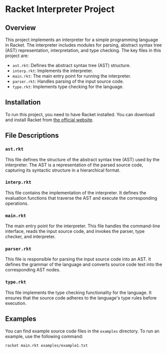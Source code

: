 # Racket Interpreter Project

## Overview

This project implements an interpreter for a simple programming language in Racket. The interpreter includes modules for parsing, abstract syntax tree (AST) representation, interpretation, and type checking. The key files in this project are:

- `ast.rkt`: Defines the abstract syntax tree (AST) structure.
- `interp.rkt`: Implements the interpreter.
- `main.rkt`: The main entry point for running the interpreter.
- `parser.rkt`: Handles parsing of the input source code.
- `type.rkt`: Implements type checking for the language.

## Installation

To run this project, you need to have Racket installed. You can download and install Racket from [the official website](https://racket-lang.org/).

## File Descriptions

### `ast.rkt`
This file defines the structure of the abstract syntax tree (AST) used by the interpreter. The AST is a representation of the parsed source code, capturing its syntactic structure in a hierarchical format.

### `interp.rkt`
This file contains the implementation of the interpreter. It defines the evaluation functions that traverse the AST and execute the corresponding operations.

### `main.rkt`
The main entry point for the interpreter. This file handles the command-line interface, reads the input source code, and invokes the parser, type checker, and interpreter.

### `parser.rkt`
This file is responsible for parsing the input source code into an AST. It defines the grammar of the language and converts source code text into the corresponding AST nodes.

### `type.rkt`
This file implements the type checking functionality for the language. It ensures that the source code adheres to the language's type rules before execution.

## Examples
You can find example source code files in the `examples` directory. To run an example, use the following command:

```sh
racket main.rkt examples/example1.txt
